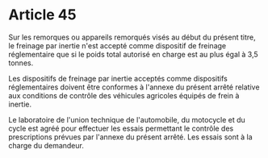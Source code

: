 # Article 45

Sur les remorques ou appareils remorqués visés au début du présent titre, le freinage par inertie n'est accepté comme dispositif de freinage réglementaire que si le poids total autorisé en charge est au plus égal à 3,5 tonnes.

Les dispositifs de freinage par inertie acceptés comme dispositifs réglementaires doivent être conformes à l'annexe du présent arrêté relative aux conditions de contrôle des véhicules agricoles équipés de frein à inertie.

Le laboratoire de l'union technique de l'automobile, du motocycle et du cycle est agréé pour effectuer les essais permettant le contrôle des prescriptions prévues par l'annexe du présent arrêté. Les essais sont à la charge du demandeur.
